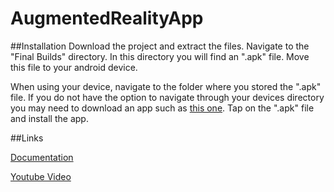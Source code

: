 # AugmentedRealityApp
##Installation
Download the project and extract the files. Navigate to the "Final Builds" directory. In this directory you will find an ".apk" file. Move this file to your android device. 

When using your device, navigate to the folder where you stored the ".apk" file. If you do not have the option to navigate through your devices directory you may need to download an app such as [this one](https://play.google.com/store/apps/details?id=com.rhmsoft.fm&hl=en). Tap on the ".apk" file and install the app.

##Links

[Documentation](https://github.com/YesManKablam/2016MainDocumentation)


[Youtube Video](https://www.youtube.com/watch?v=nIjluJcAqPw) 
